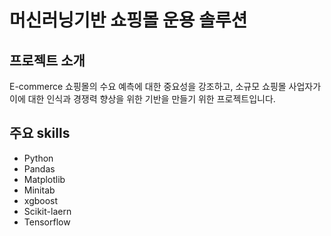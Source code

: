 # 머신러닝기반 쇼핑몰 운용 솔루션
## 프로젝트 소개
E-commerce 쇼핑몰의 수요 예측에 대한 중요성을 강조하고, 소규모 쇼핑몰 사업자가 이에 대한 인식과 경쟁력 향상을 위한 기반을 만들기 위한 프로젝트입니다.

## 주요 skills
- Python
- Pandas
- Matplotlib
- Minitab
- xgboost
- Scikit-laern
- Tensorflow
